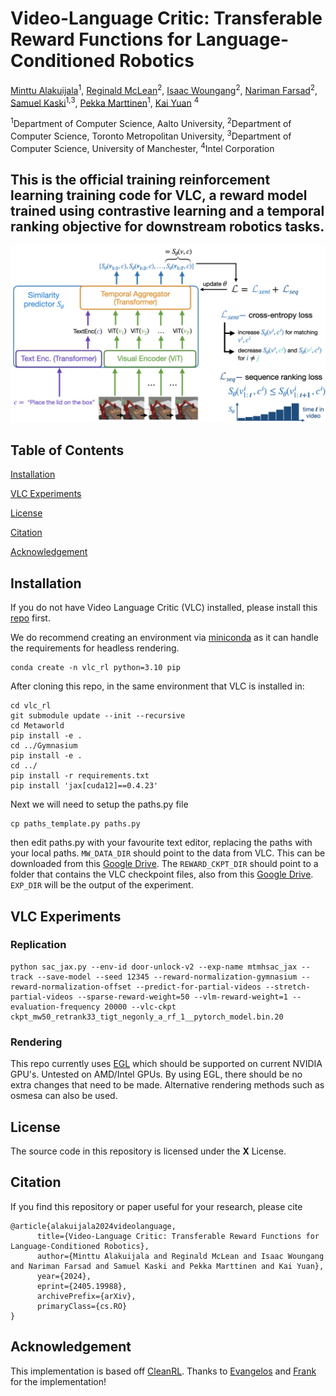 # Video-Language Critic: Transferable Reward Functions for Language-Conditioned Robotics 

[Minttu Alakuijala](https://minttualakuijala.com/)<sup>1</sup>, [Reginald McLean](https://www.reggiemclean.ca)<sup>2</sup>, [Isaac Woungang](http://cs.torontomu.ca/~iwoungan)<sup>2</sup>, [Nariman Farsad](http://narimanfarsad.com/)<sup>2</sup>, [Samuel Kaski](https://people.aalto.fi/samuel.kaski)<sup>1,3</sup>, [Pekka Marttinen](https://users.ics.aalto.fi/pemartti/)<sup>1</sup>, [Kai Yuan](https://scholar.google.com/citations?user=8eLlbhMAAAAJ&hl=en) <sup>4</sup>

<sup>1</sup>Department of Computer Science, Aalto University, <sup>2</sup>Department of Computer Science, Toronto Metropolitan University, <sup>3</sup>Department of Computer Science, University of Manchester, <sup>4</sup>Intel Corporation

## This is the official training reinforcement learning training code for VLC, a reward model trained using contrastive learning and a temporal ranking objective for downstream robotics tasks.

<img src='assets/VLC_overview_v2.001.png'>

## Table of Contents  
[Installation](#installation)  

[VLC Experiments](#vlc-experiments)

[License](#license)

[Citation](#citation)

[Acknowledgement](#acknowledgement)

## Installation
If you do not have Video Language Critic (VLC) installed, please install this [repo](https://github.com/minttusofia/video_language_critic) first.

We do recommend creating an environment via [miniconda](https://docs.anaconda.com/free/miniconda/) as it can handle the requirements for headless rendering.

```
conda create -n vlc_rl python=3.10 pip
```

After cloning this repo, in the same environment that VLC is installed in:

```
cd vlc_rl
git submodule update --init --recursive
cd Metaworld
pip install -e .
cd ../Gymnasium
pip install -e .
cd ../
pip install -r requirements.txt
pip install 'jax[cuda12]==0.4.23'
```
Next we will need to setup the paths.py file
```
cp paths_template.py paths.py
```
then edit paths.py with your favourite text editor, replacing the paths with your local paths.
```MW_DATA_DIR``` should point to the data from VLC. This can be downloaded from this [Google Drive](https://drive.google.com/drive/folders/1DBgMbMyDjTmFR8dOuzllDeRUqJZW9Sex?usp=sharing).
The ```REWARD_CKPT_DIR``` should point to a folder that contains the VLC checkpoint files, also from this [Google Drive](https://drive.google.com/drive/folders/1DBgMbMyDjTmFR8dOuzllDeRUqJZW9Sex?usp=sharing).
```EXP_DIR``` will be the output of the experiment. 

## VLC Experiments

### Replication
```
python sac_jax.py --env-id door-unlock-v2 --exp-name mtmhsac_jax --track --save-model --seed 12345 --reward-normalization-gymnasium --reward-normalization-offset --predict-for-partial-videos --stretch-partial-videos --sparse-reward-weight=50 --vlm-reward-weight=1 --evaluation-frequency 20000 --vlc-ckpt ckpt_mw50_retrank33_tigt_negonly_a_rf_1__pytorch_model.bin.20
```

### Rendering
This repo currently uses [EGL](https://www.khronos.org/egl) which should be supported on current NVIDIA GPU's. Untested on AMD/Intel GPUs. 
By using EGL, there should be no extra changes that need to be made. Alternative rendering methods such as osmesa can also be used.

## License
The source code in this repository is licensed under the **X** License.

## Citation
If you find this repository or paper useful for your research, please cite

```
@article{alakuijala2024videolanguage,
      title={Video-Language Critic: Transferable Reward Functions for Language-Conditioned Robotics}, 
      author={Minttu Alakuijala and Reginald McLean and Isaac Woungang and Nariman Farsad and Samuel Kaski and Pekka Marttinen and Kai Yuan},
      year={2024},
      eprint={2405.19988},
      archivePrefix={arXiv},
      primaryClass={cs.RO}
}
```
## Acknowledgement
This implementation is based off [CleanRL](https://github.com/vwxyzjn/cleanrl). Thanks to [Evangelos](https://github.com/evangelos-ch) and [Frank](https://github.com/frankroeder) for the implementation! 
